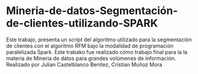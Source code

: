 # Mineria-de-datos-Segmentación-de-clientes-utilizando-SPARK

Este trabajo, presenta un script del algoritmo utilizado para la segmentación de clientes con el algoritmo RFM bajo la modalidad de programación paralelizada Spark. Este trabako fue realizado cómo trabajo final para la la materia de Mineria de datos para grandes volúmenes de información. Realizado por Julian Castelblanco Benitez, Cristian Muñoz Mora
